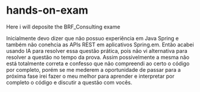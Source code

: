 # hands-on-exam
Here i will deposite the BRF_Consulting exame

Inicialmente devo dizer que não possuo experiência em Java Spring e também não conehcia as APIs REST em aplicativos Spring.em.
Então acabei usando IA para resolver essa questão prática, pois não vi alternativa para resolver a questão no tempo da prova. 
Assim possivelmente a mesma não está totalmente correta e confesso que não compreendi ao certo o código por completo, porém se me mederem a 
oportunidade de passar para a próxima fase irei fazer o meu melhor para aprender e interpretar por completo o código e discutir a questão com vocês. 
